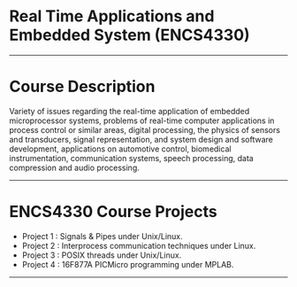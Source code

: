 # Real Time Applications and Embedded System (ENCS4330)
___________________________________________________________
# Course Description
Variety of issues regarding the real-time application of embedded microprocessor systems, problems of real-time computer applications in process control or similar areas, digital processing, the physics of sensors and transducers, signal representation, and system design and software development, applications on automotive control, biomedical instrumentation, communication systems, speech processing, data compression and audio processing.
___________________________________________________________
# ENCS4330 Course Projects
 
  * Project 1 : Signals & Pipes under Unix/Linux.
  * Project 2 : Interprocess communication techniques under Linux.
  * Project 3 : POSIX threads under Unix/Linux.
  * Project 4 : 16F877A PICMicro programming under MPLAB.
___________________________________________________________
